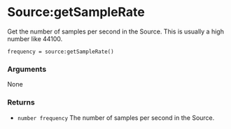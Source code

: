 <!--
category: reference
-->

Source:getSampleRate
===

Get the number of samples per second in the Source.  This is usually a high number like 44100.

    frequency = source:getSampleRate()

### Arguments

None

### Returns

- `number frequency` The number of samples per second in the Source.
